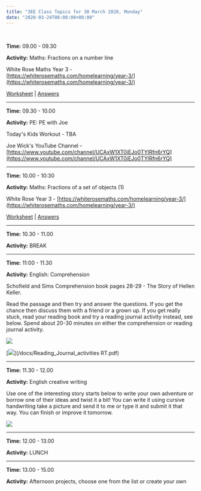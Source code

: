 ```yaml
---
title: "3EE Class Topics for 30 March 2020, Monday"
date: "2020-03-24T08:00:00+00:00"
---
```


&nbsp;

**Time:** 09.00 - 09.30

**Activity:** Maths: Fractions on a number line

White Rose Maths Year 3 - [https://whiterosemaths.com/homelearning/year-3/](https://whiterosemaths.com/homelearning/year-3/)

[Worksheet](/docs/whiterose/y3/Lesson-1-Y3-Spring-Block-5-WO6-Fractions-on-a-number-line-2019.pdf) | [Answers](/docs/whiterose/y3/Y3-Spring-Block-5-ANS6-Fractions-on-a-number-line-2019.pdf) 

<hr>

**Time:** 09.30 - 10.00

**Activity:** PE: PE with Joe

Today's Kids Workout - TBA

Joe Wick's YouTube Channel - [https://www.youtube.com/channel/UCAxW1XT0iEJo0TYlRfn6rYQ](https://www.youtube.com/channel/UCAxW1XT0iEJo0TYlRfn6rYQ)

<hr>

**Time:** 10.00 - 10:30

**Activity:** Maths: Fractions of a set of objects (1)

White Rose Year 3 - [https://whiterosemaths.com/homelearning/year-3/](https://whiterosemaths.com/homelearning/year-3/)

[Worksheet](/docs/whiterose/y3/Lesson-2-Y3-Spring-Block-5-WO7-Fractions-of-a-set-of-objects-1-2019.pdf) | [Answers](/docs/whiterose/y3/Y3-Spring-Block-5-ANS7-Fractions-of-a-set-of-objects-1-2019.pdf)

<hr>

**Time:** 10.30 - 11.00

**Activity:** BREAK

<hr>

**Time:** 11:00 - 11.30 

**Activity:** English: Comprehension

Schofield and Sims Comprehension book pages 28-29 - The Story of Hellen Keller.

Read the passage and then try and answer the questions. If you get the chance then discuss them with a friend or a grown up. If you get really stuck, read your reading book and try a reading journal activity instead, see below. Spend about 20-30 minutes on either the comprehension or reading journal activity.

[![](/images/schofieldAndSims.png)](/docs/hellenKeller.pdf)

[![](/images/readingJournal.png)](/docs/Reading_Journal_activities RT.pdf)

<hr>

**Time:** 11.30 - 12.00

**Activity:** English creative writing

Use one of the interesting story starts below to write your own adventure or borrow one of their ideas and twist it a bit! You can write it using cursive handwriting take a picture and send it to me or type it and submit it that way. You can finish or improve it tomorrow.

[![](/images/startStory.png)](/docs/startStory.pdf)

<hr>

**Time:** 12.00 - 13.00

**Activity:** LUNCH

<hr>

**Time:** 13.00 - 15.00

**Activity:** Afternoon projects, choose one from the list or create your own

<br/>
<br/>


